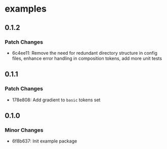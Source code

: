 # examples

## 0.1.2

### Patch Changes

- 6c4ee11: Remove the need for redundant directory structure in config files, enhance error handling in composition tokens, add more unit tests

## 0.1.1

### Patch Changes

- 178e808: Add gradient to `basic` tokens set

## 0.1.0

### Minor Changes

- 6f8b637: Init example package
